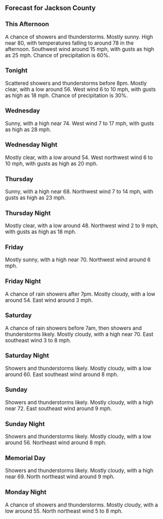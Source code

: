 <div>
   <h2>Forecast for Jackson County</h2>
   <p>
      <div style="font-size:120%">
         <h3>This Afternoon</h3>A chance of showers and thunderstorms. Mostly sunny. High near 80, with temperatures falling to around 78 in the afternoon.
         Southwest wind around 15 mph, with gusts as high as 25 mph. Chance of precipitation is 60%.<br></div>
   </p>
   <p>
      <div style="font-size:120%">
         <h3>Tonight</h3>Scattered showers and thunderstorms before 8pm. Mostly clear, with a low around 56. West wind 6 to 10 mph, with gusts as high
         as 18 mph. Chance of precipitation is 30%.<br></div>
   </p>
   <p>
      <div style="font-size:120%">
         <h3>Wednesday</h3>Sunny, with a high near 74. West wind 7 to 17 mph, with gusts as high as 28 mph.<br></div>
   </p>
   <p>
      <div style="font-size:120%">
         <h3>Wednesday Night</h3>Mostly clear, with a low around 54. West northwest wind 6 to 10 mph, with gusts as high as 20 mph.<br></div>
   </p>
   <p>
      <div style="font-size:120%">
         <h3>Thursday</h3>Sunny, with a high near 68. Northwest wind 7 to 14 mph, with gusts as high as 23 mph.<br></div>
   </p>
   <p>
      <div style="font-size:120%">
         <h3>Thursday Night</h3>Mostly clear, with a low around 48. Northwest wind 2 to 9 mph, with gusts as high as 18 mph.<br></div>
   </p>
   <p>
      <div style="font-size:120%">
         <h3>Friday</h3>Mostly sunny, with a high near 70. Northwest wind around 6 mph.<br></div>
   </p>
   <p>
      <div style="font-size:120%">
         <h3>Friday Night</h3>A chance of rain showers after 7pm. Mostly cloudy, with a low around 54. East wind around 3 mph.<br></div>
   </p>
   <p>
      <div style="font-size:120%">
         <h3>Saturday</h3>A chance of rain showers before 7am, then showers and thunderstorms likely. Mostly cloudy, with a high near 70. East southeast
         wind 3 to 8 mph.<br></div>
   </p>
   <p>
      <div style="font-size:120%">
         <h3>Saturday Night</h3>Showers and thunderstorms likely. Mostly cloudy, with a low around 60. East southeast wind around 8 mph.<br></div>
   </p>
   <p>
      <div style="font-size:120%">
         <h3>Sunday</h3>Showers and thunderstorms likely. Mostly cloudy, with a high near 72. East southeast wind around 9 mph.<br></div>
   </p>
   <p>
      <div style="font-size:120%">
         <h3>Sunday Night</h3>Showers and thunderstorms likely. Mostly cloudy, with a low around 56. Northeast wind around 8 mph.<br></div>
   </p>
   <p>
      <div style="font-size:120%">
         <h3>Memorial Day</h3>Showers and thunderstorms likely. Mostly cloudy, with a high near 69. North northeast wind around 9 mph.<br></div>
   </p>
   <p>
      <div style="font-size:120%">
         <h3>Monday Night</h3>A chance of showers and thunderstorms. Mostly cloudy, with a low around 55. North northeast wind 5 to 8 mph.<br></div>
   </p>
</div>